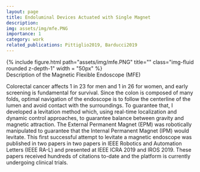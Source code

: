 ```yaml
---
layout: page
title: Endoluminal Devices Actuated with Single Magnet
description:
img: assets/img/mfe.PNG
importance: 1
category: work
related_publications: Pittiglio2019, Barducci2019
---
```

<div class="row">
    <div class="col-sm mt-3 mt-md-0">
        {% include figure.html path="assets/img/mfe.PNG" title="" class="img-fluid rounded z-depth-1" width = "50px" %}
    </div>
</div>
<div class="caption">
    Description of the Magnetic Flexible Endoscope (MFE)
</div>

Colorectal cancer affects 1 in 23 for men and 1 in 26 for women, and early screening is fundamental for survival.
Since the colon is composed of many folds, optimal navigation of the endoscope is to follow the centerline of the lumen and avoid contact with the surroundings. To guarantee that, I developed a levitation method which, using real-time localization and dynamic control approaches, to guarantee balance between gravity and magnetic attraction. The External Permanent Magnet (EPM) was robotically manipulated to guarantee that the Internal Permanent Magnet (IPM) would levitate. This first successful attempt to levitate a magnetic endoscope was published in two papers in two papers in IEEE Robotics and Automation Letters (IEEE RA-L) and presented at IEEE ICRA 2019 and IROS 2019. These papers received hundreds of citations to-date and the platform is currently undergoing clinical trials.

<!--<div class="row mt-3">
    <div class="col-sm mt-3 mt-md-0">
        {% include video.html path="assets/video/pexels-engin-akyurt-6069112-960x540-30fps.mp4" class="img-fluid rounded z-depth-1" controls=true autoplay=true %}
    </div>
    <div class="col-sm mt-3 mt-md-0">
        {% include video.html path="assets/video/pexels-engin-akyurt-6069112-960x540-30fps.mp4" class="img-fluid rounded z-depth-1" controls=true %}
    </div>
</div>
<div class="caption">
    A simple, elegant caption looks good between video rows, after each row, or doesn't have to be there at all.
</div> -->

